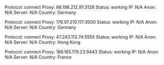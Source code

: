Protocol: connect
Proxy: 88.198.212.91:3128
Status: working
IP: N/A
Anon: N/A
Server: N/A
Country: Germany

Protocol: connect
Proxy: 176.97.210.117:3000
Status: working
IP: N/A
Anon: N/A
Server: N/A
Country: Germany

Protocol: connect
Proxy: 47.243.113.74:5555
Status: working
IP: N/A
Anon: N/A
Server: N/A
Country: Hong Kong

Protocol: connect
Proxy: 188.165.179.23:9443
Status: working
IP: N/A
Anon: N/A
Server: N/A
Country: France

